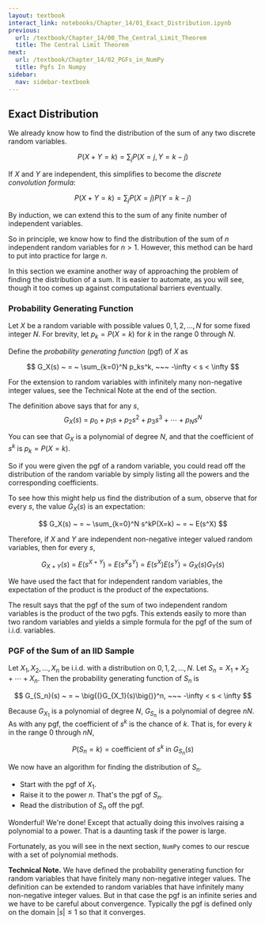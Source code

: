```yaml
---
layout: textbook
interact_link: notebooks/Chapter_14/01_Exact_Distribution.ipynb
previous:
  url: /textbook/Chapter_14/00_The_Central_Limit_Theorem
  title: The Central Limit Theorem
next:
  url: /textbook/Chapter_14/02_PGFs_in_NumPy
  title: Pgfs In Numpy
sidebar:
  nav: sidebar-textbook
---
```


## Exact Distribution ##

We already know how to find the distribution of the sum of any two discrete random variables. 

$$
P(X+Y = k) = \sum_j P(X=j, Y=k-j)
$$

If $X$ and $Y$ are independent, this simplifies to become the *discrete convolution formula*:

$$
P(X+Y = k) = \sum_j P(X=j)P(Y=k-j)
$$

By induction, we can extend this to the sum of any finite number of independent variables. 

So in principle, we know how to find the distribution of the sum of $n$ independent random variables for $n > 1$. However, this method can be hard to put into practice for large $n$. 

In this section we examine another way of approaching the problem of finding the distribution of a sum. It is easier to automate, as you will see, though it too comes up against computational barriers eventually.

### Probability Generating Function ###
Let $X$ be a random variable with possible values $0, 1, 2, \ldots, N$ for
some fixed integer $N$. For brevity, let $p_k = P(X = k)$ for $k$ in the range 0 through $N$.

Define the *probability generating function* (pgf) of $X$ as

$$
G_X(s) ~  = ~ \sum_{k=0}^N p_ks^k, ~~~ -\infty < s < \infty
$$

For the extension to random variables with infinitely many non-negative integer values, see the Technical Note at the end of the section.

The definition above says that for any $s$,
$$
G_X(s) ~ = ~ p_0 + p_1s + p_2s^2 + p_3s^3 + \cdots + p_Ns^N
$$

You can see that $G_X$ is a polynomial of degree $N$, and that the coefficient of $s^k$ is $p_k = P(X=k)$.

So if you were given the pgf of a random variable, you could read off the distribution of the random variable by simply listing all the powers and the corresponding coefficients.

To see how this might help us find the distribution of a sum, observe that for every $s$, the value $G_X(s)$ is an expectation:

$$
G_X(s) ~ = ~ \sum_{k=0}^N s^kP(X=k) ~ = ~ E(s^X)
$$

Therefore, if $X$ and $Y$ are independent non-negative integer valued random variables, then for every $s$,

$$
G_{X+Y}(s) ~ = ~ E(s^{X+Y}) ~ = ~ E(s^X s^Y) ~ = ~ E(s^X)E(s^Y)
~ = ~ G_X(s)G_Y(s)
$$

We have used the fact that for independent random variables, the expectation of the product is the product of the expectations. 

The result says that the pgf of the sum of two independent random variables is the product of the two pgfs. This extends easily to more than two random variables and yields a simple formula for the pgf of the sum of i.i.d. variables.

### PGF of the Sum of an IID Sample ###
Let $X_1, X_2, \ldots, X_n$ be i.i.d. with a distribution on $0, 1, 2, \ldots, N$. Let $S_n = X_1 + X_2 + \cdots + X_n$. Then the probability generating function of $S_n$ is

$$
G_{S_n}(s) ~ = ~ \big{(}G_{X_1}(s)\big{)}^n, ~~~ -\infty < s < \infty
$$

Because $G_{X_1}$ is a polynomial of degree $N$, $G_{S_n}$ is a polynomial of degree $nN$. As with any pgf, the coefficient of $s^k$ is the chance of $k$. That is, for every $k$ in the range 0 through $nN$,

$$
P(S_n = k) = \text{coefficient of } s^k \text{ in } G_{S_n}(s)
$$

We now have an algorithm for finding the distribution of $S_n$.

- Start with the pgf of $X_1$.
- Raise it to the power $n$. That's the pgf of $S_n$.
- Read the distribution of $S_n$ off the pgf.

Wonderful! We're done! Except that actually doing this involves raising a polynomial to a power. That is a daunting task if the power is large.

Fortunately, as you will see in the next section, `NumPy` comes to our rescue with a set of polynomial methods.

**Technical Note.** We have defined the probability generating function for random variables that have finitely many non-negative integer values. The definition can be extended to random variables that have infinitely many non-negative integer values. But in that case the pgf is an infinite series and we have to be careful about convergence. Typically the pgf is defined only on the domain $|s| \le 1$ so that it converges.
